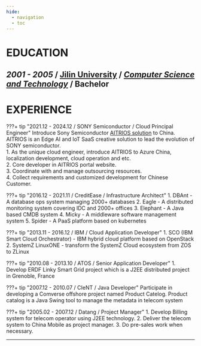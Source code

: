 ```yaml
---
hide:
  - navigation
  - toc
---
```


# EDUCATION
_2001 - 2005_  /  [**Jilin University**](https://www.jlu.edu.cn/)  /  [_Computer Science and Technology_](https://ccst.jlu.edu.cn/)  /  **Bachelor**
<br>
---

# EXPERIENCE

???+ tip "2021.12 - 2024.12 / SONY Semiconductor / Cloud Principal Engineer"
    Introduce Sony Semiconductor [AITRIOS solution](https://www.aitrios.sony-semicon.com/) to China. AITRIOS is an Edge AI and IoT SaaS creative solution to lead the evolution of SONY semiconductor.   
    1. As the unique cloud engineer, introduce AITRIOS to Azure China, localization development, cloud operation and etc.   
    2. Core developer in AITRIOS portal website.   
    3. Coordinate with and manage outsourcing resources.   
    4. Collect requirements and customized development for Chinese Customer.   


<!-- <div style="border-left: 2px solid #ccc;height: 50px;margin: 0 20px;"></div> -->
???+ tip "2016.12 - 2021.11 / CreditEase / Infrastructure Architect"
    1. DBAnt - A database ops system managing 2000+ databases
    2. Eagle - A distributed monitoring system covering IDC and 2000+ offices
    3. Elephant - A Java based CMDB system
    4. Micky - A middleware software management system
    5. Spider - A PaaS platform based on kubernetes


<!-- <div style="border-left: 2px solid #ccc;height: 50px;margin: 0 20px;"></div> -->
???+ tip "2013.11 - 2016.12 / IBM / Cloud Application Developer"
    1. SCO (IBM Smart Cloud Orchestrator) - IBM hybrid cloud platform based on OpenStack
    2. SystemZ LinuxONE - transform the SystemZ Cloud ecosystem from ZOS to ZLinux


<!-- <div style="border-left: 2px solid #ccc;height: 50px;margin: 0 20px;"></div> -->
???+ tip "2010.08 - 2013.10 / ATOS / Senior Application Developer"
    1. Develop ERDF Linky Smart Grid project which is a J2EE distributed project in Grenoble, France


<!-- <div style="border-left: 2px solid #ccc;height: 50px;margin: 0 20px;"></div> -->
???+ tip "2007.12 - 2010.07 / CIeNT / Java Developer"
    Participate in developing a Comverse offshore project named Product Catelog.
    Product catalog is a Java Swing tool to manage the metadata in telecom system


<!-- <div style="border-left: 2px solid #ccc;height: 50px;margin: 0 20px;"></div> -->
???+ tip "2005.02 - 2007.12 / Datang / Project Manager"
    1. Develop Billing system for telecom operator using J2EE technology.
    2. Deliver the telecom system to China Mobile as project manager. 
    3. Do pre-sales work when necessary.

---

<!-- [ Back to Home](./index.md){ .md-button } -->
